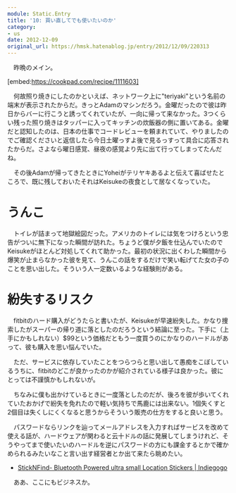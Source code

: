 ```yaml
---
module: Static.Entry
title: '10: 買い直してでも使いたいのか'
category:
- us
date: 2012-12-09
original_url: https://hmsk.hatenablog.jp/entry/2012/12/09/220313
---
```


　昨晩のメイン。

[embed:https://cookpad.com/recipe/1111603]

　何故照り焼きにしたのかといえば、ネットワーク上に"teriyaki"という名前の端末が表示されたからだ。きっとAdamのマシンだろう。金曜だったので彼は昨日からバーに行こうと誘ってくれていたが、一向に帰って来なかった。3つくらい残った照り焼きはタッパーに入ってキッチンの炊飯器の側に置いてある。金曜だと認知したのは、日本の仕事でコードレビューを頼まれていて、やりましたのでご確認くださいと返信したら今日土曜っすよ後で見るっすって具合に応答されたからだ。さよなら曜日感覚、昼夜の感覚より先に出て行ってしまってたんだね。

　その後Adamが帰ってきたときにYoheiがテリヤキあるよと伝えて喜ばせたところで、既に残しておいたそれはKeisukeの夜食として居なくなっていた。

# うんこ
　トイレが詰まって地獄絵図だった。アメリカのトイレには気をつけろという忠告がついに無下になった瞬間が訪れた。ちょうど僕が夕飯を仕込んでいたのでKeisukeがほとんど対処してくれて助かった。最初の状況に出くわした瞬間から爆笑が止まらなかった彼を見て、うんこの話をするだけで笑い転げてた女の子のことを思い出した。そういう人一定数いるような経験則がある。

# 紛失するリスク
　fitbitのハード購入がどうたらと書いたが、Keisukeが早速紛失した。かなり捜索したがスーパーの帰り道に落としたのだろうという結論に至った。下手に（上手にかもしれない）$99という価格だともう一度買うのにかなりのハードルがあって、彼も購入を思い悩んでいた。

　ただ、サービスに依存していたことをつらつらと思い出して愚痴をこぼしているうちに、fitbitのどこが良かったのかが紹介されている様子は良かった。彼にとっては不謹慎かもしれないが。

　ちなみに僕も出かけているときに一度落としたのだが、後ろを彼が歩いてくれていたおかげで紛失を免れたので軽い気持ちで馬鹿には出来ない。1個失くすと2個目は失くしにくくなると思うからそういう販売の仕方をすると良いと思う。

　パスワードならリンクを辿ってメールアドレスを入力すればサービスを改めて使える話が、ハードウェアが関わると云十ドルの話に発展してしまうけれど、そうやってまで使いたいのハードルを逆にパスワードの方にも課金するとかで確かめられるみたいなこと言い出す経営者とか出て来たら眺めたい。


- [StickNFind- Bluetooth Powered ultra small Location Stickers | Indiegogo](http://www.indiegogo.com/sticknfind)

　ああ、ここにもビジネスか。
